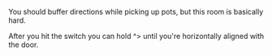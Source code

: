 You should buffer directions while picking up pots, but this room is basically hard.

After you hit the switch you can hold ^> until you're horizontally aligned with the door.

